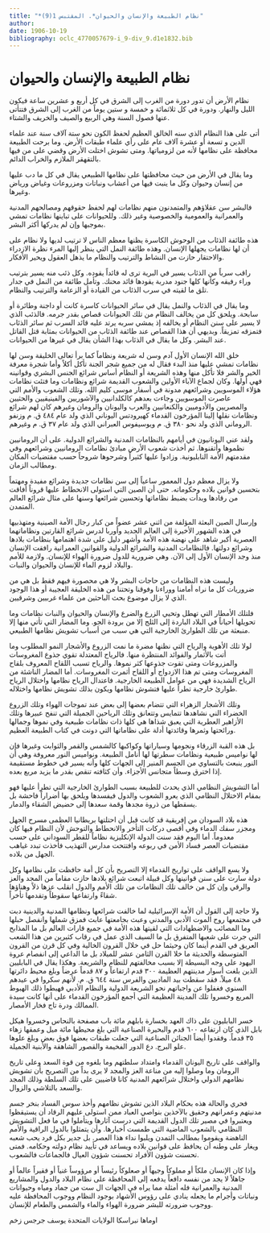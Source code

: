 ```yaml
---
title: "*نظام الطبيعة والإنسان والحيوان*. المقتبس 1(9)"
author: 
date: 1906-10-19
bibliography: oclc_4770057679-i_9-div_9.d1e1832.bib
---
```




#  نظام الطبيعة والإنسان والحيوان 


 نظام الأرض أن تدور دورة من الغرب إلى الشرق في كل  أربع  و  عشرين  ساعة فيكون الليل والنهار. ودورة في كل  ثلاثمائة  و  خمسة  و  ستين  يوماً من الغرب إلى الشرق فتتأتى عنها فصول السنة وهي الربيع والصيف والخريف والشتاء. 

 أتى على هذا النظام الذي سنه الخالق العظيم لحفظ الكون نحو  ستة آلاف  سنة عند علماء الدين و  تسعة  أو  عشرة  آلاف  عام على رأي علماء طبقات الأرض. وما برحت الطبيعة محافظة على نظامها لأنه من لزومياتها. ومتى تشوش اختلت الأرض وقضي على من فيها بالتقهقر الملازم والخراب الدائم. 

 وما يقال في الأرض من حيث محافظتها على نظامها الطبيعي يقال في كل ما دب عليها من إنسان وحيوان وكل ما ينبت فيها من أعشاب ونباتات ومزروعات وغياض ورياض وغيرها. 

 فالبشر سن عقلاؤهم والمتمدنون منهم نظامات لهم لحفظ حقوقهم ومصالحهم المدنية والعمرانية والعمومية والخصوصية وغير ذلك. وللحيوانات على تباينها نظامات تمشي بموجبها وإن لم يدركها أكثر البشر. 

 هذه طائفة الذئاب من الوحوش الكاسرة يظنها معظم الناس لا ترتيب لديها ولا نظام على أن لها نظامات يجهلها الإنسان. وهذه طائفة النمل التي ينظر إليها المرء نظرة الازدراء والاحتقار حازت من النشاط والترتيب والنظام ما يذهل العقول ويحير الأفكار. 

 راقب سرباً من الذئاب يسير في البرية ترى له قائداً يقوده. وكل ذئب منه يسير بترتيب وراء رفيقه وكأنها كلها جنود مدربة يقودها قائد محنك. وتأمل طائفة من النمل في جدار تلق ما لقيته في سرب الذئاب من القيادة أو الزعامة والترتيب والنظام. 

 وما يقال في الذئاب والنمل يقال في سائر الحيوانات كاسرة كانت أو داجنة وطائرة أو سابحة. ويلحق كل من يخالف النظام من تلك الحيوانات قصاص بقدر جرمه. فالذئب الذي لا يسير على سنن النظام أو يخالفه إذ يمشي سربه يرتد عليه قائد السرب ثم سائر الذئاب فتمزقه تمزيقاً. وبديهي أن هذا القصاص عند طائفة الذئاب من الحيوانات بمثابة قتل القاتل عند البشر. وكل ما يقال في الذئاب بهذا الشأن يقال في غيرها من الحيوانات. 

 خلق الله الإنسان الأول آدم وسن له شريعة ونظاماً كما برأ تعالى الخليقة وسن لها نظامات   تمشي عليها منذ البدء فقال له من جميع شجر الجنة تأكل أكلاً وأما شجرة معرفة الخير والشر فلا تأكل منها وهذه الشريعة أو النظام أساس شرائع الجنس البشري   وقوانينه فهي أولها. وكان لجماع الآباء الأولين والشعوب القديمة شرائع ونظامات وما فتئت نظامات هؤلاء الموسويين وشرائعهم مدونة في أسفار موسى كليم الله. وتلك الشعوب والأمم التي عاصرت الموسويين وجاءت بعدهم كالكلدانيين والآشوريين والفينيقيين والحثيين والمصريين والأدوميين والكنعانيين والعرب واليونان والرومان وغيرهم كان لهم شرائع ونظامات نقلها إلينا المؤرخون القدماء كهيرودتس اليوناني الذي ولد عام  ٤٨٤  ق. م وزنفو الروماني الذي ولد نحو  ٣٨٠  ق. م ويوسيفوس العبراني الذي ولد عام  ٣٧  ق. م وغيرهم. 

 ولقد عني اليونانيون في أيامهم بالنظامات المدنية والشرائع الدولية. على أن الرومانيين نظموها وأتقنوها. ثم أخذت شعوب الأرض مبادئ نظامات الرومانيين وشرائعهم وفي مقدمتهم الأمة النابليونية. وزادوا عليها كثيراً وشرحوها شروحاً حسب مقتضيات المكان ومطالب الزمان. 

 ولا يزال معظم دول المعمور ساعياً إلى سن نظامات جديدة وشرائع مفيدة ومهتماً بتحسين قوانين بلاده وحكوماته. حتى أن الصين التي استولى الانحطاط عليها قروناً أفاقت من رقادها وبدأت بضبط نظاماتها وتحسين شرائعها وسنها على مثال شرائع العالم المتمدن. 

 وإرسال الصين البعثة المؤلفة من  اثني  عشر  عضواً من كبار رجال الأمة الصينية ومتهذبيها في هذه الشهور الأخيرة إلى العالم الجديد وأوربا لدرس شرائع القارتين ونظاماتهما العصرية أكبر شاهد على نهضة هذه الأمة وأشهر دليل على شدة اهتمامها بنظامات بلادها وشرائع دولتها. فالنظامات المدنية والشرائع الدولية والقوانين العمرانية رافقت الإنسان منذ وجد الإنسان الأول إلى الآن. وهي ضرورية للدول ضرورة الهواء للإنسان. ولازمة للأمم والبلاد لزوم الماء للإنسان والحيوان والنبات. 

 وليست هذه النظامات من حاجات البشر ولا هي محصورة فيهم فقط بل هي من ضروريات كل ما نراه أمامنا ووراءنا وفوقنا وتحتنا من هذه الخليقة العجيبة أو هذا الوجود الذي لا يزال موضوع بحث الباحثين من علماء غربيين وشرقيين. 

 فلتلك الأمطار التي تهطل وتحيي الزرع والضرع والإنسان والحيوان والنبات نظامات وما   تحويلها أحياناً في البلاد الباردة إلى الثلج إلا من برودة الجو. وما المضار التي تأتي منها إلا منبعثة من تلك الطوارئ الخارجية التي هي سبب من أسباب تشويش نظامها الطبيعي. 

 لولا تلك الأهوية والرياح التي نظنها مضرة ما نمت الزروع والأشجار النمو المطلوب وما أتت بالأثمار والفوائد المنتظرة منها. فالرياح المعتدلة تقوي جذوع المغروسات والمزروعات ومتى تقوت جذوعها كثر نموها. والرياح تسبب اللقاح المعروف بلقاح المغروسات ومتى تم   هذا الازدواج أو اللقاح أثمرت المغروسات. أما المضار الناشئة من الرياح الشديدة فهي من عوامل الطبيعة الخارجية. فاعتدال الرياح نظامها واختلال الرياح طوارئ خارجية تطرأ عليها فتشوش نظامها ويكون بذلك تشويش نظامها واختلاله. 

 وتلك الأشجار الزهراء التي تتضام بعضها إلى بعض عند تموجات الهواء وتلك الزروع الخضراء الني نشاهدها تتمايس وتتعانق وتلك الرياحين الجميلة التي تنفح عبيرها وتلك الأزاهير العطرية التي يعبق شذاها هي كلها ذات نظامات طبيعية وفي نموها وجمالها ورائحتها وثمرها وقائدتها أدلة على نظاماتها التي دونت في كتاب الطبيعة العظيم. 

 بل هذه القبة الزرقاء ونجومها وسياراتها وكواكبها كالشمس والقمر والثوابت وغيرها فإن لها نواميس طبيعية ونظامات سطرتها لها أنامل الطبيعة. ونواميس النور معروفة وهي أن النور ينبعث بالتساوي من الجسم المنير إلى الجهات كلها وأنه يسير في خطوط مستقيمة إذا اخترق وسطاً متجانس الأجزاء. وأن كثافته تنقص بقدر ما يزيد مربع بعده. 

 أما التشويش النظامي الذي يحدث للطبيعة بسبب الطوارئ الخارجية التي تطرأ عليها فهو بمقام الاختلال النظامي الذي يعرو الشعوب والدول فيفسدها ويلحق بها أضراراً فاحشة بل يسقطها من ذروة مجدها وقمة سعدها إلى حضيض الشقاء والدمار. 

 هذه بلاد السودان من إفريقية قد كانت قبل أن احتلتها بريطانيا العظمى مسرح الجهل ومجزر سفك الدماء وفي أقصى دركات التأخر والانحطاط والتوحش لأن النظام فيها كان معدوماً. أما اليوم فقد سنت الدولة الإنكليزية نظاماً للقطر السوداني على حسب مقتضيات العصر فساد الأمن في ربوعه وافتتحت مدارس التهذيب فأخذت تبدد غياهب الجهل من بلاده. 

 ولا يسع الواقف على تواريخ القدماء إلا التصريح بأن كل أمة حافظت على نظامها وكل   دولة سارت على سنن قوانينها وكل قبيلة اتبعت شرائع بلادها حازت مقاماً من المجد والعز والرقي وإن كل من خالف تلك النظامات من تلك الأمم والدول انقلب عزها ذلاً وهناؤها شقاءً وارتفاعها سقوطاً وتقدمها تأخراً. 

 ولا حاجة إلى القول أن الأمة الإسرائيلية لما خالفت شرائعها ونظامها المدنية والدينية دبت في مجتمعها روح الموت الأدبي والمدني وعبث بجامعتها عابث فمزق شملها وانفصل حبلها وما المصائب والاضطهادات التي لقيتها هذه الأمة في جميع قارات العالم بل ما المذابح التي جرت على شعبها المتفرق بل ما السيف الذي عمل في رقاب كثيرين من هذا الشعب العريق في القدم أينما كان وحيثما حل في خلال القرون الخالية وفي كل قرن من القرون المتوسطة والحديثة ما خلا القرن الثامن  عشر  للميلاد بل ما الداعي إلى انفصام عروة اليهود على وجه البسيطة   إلا بسبب مخالفتهم للنظام والشريعة. وهكذا يقال في البابليين الذين بلغت أسوار مدينتهم العظيمة  ٣٠٠  قدم ارتفاعاً و  ٨٧  قدماً عرضاً وبلغ محيط دائرتها  ٤٨  ميلاً. فقد سقطت بيد الماديين والفرس سنة  ٦٤٤  ق. م. لأنهم سكروا في عيدهم السنوي فغفلوا عن واجباتهم نحو الشريعة الدولية والنظام الأدبي فهبطوا ذلك الهبوط المريع وخسروا تلك المدينة العظيمة التي أجمع المؤرخون القدماء على أنها كانت سيدة الممالك ودرة تاج فخار الأمصار. 

 خسر البابليون على ذاك العهد بخسارة بابلهم  مائة  باب مصفحة بالنحاس وخسروا هيكل بابل الذي كان ارتفاعه  ٦٠٠  قدم والبحيرة الصناعية التي بلغ محيطها  مائة  ميل وعمقها زهاء  ٣٥  قدماً. وفقدوا أيضاً الجنائن الصناعية التي جعلت طبقات بعضها فوق بعض وبلغ علوها علو البرج. دع الدور الفخيمة والقصور الشاهقة والأبنية الجميلة. 

 والواقف على تاريخ اليونان القدماء وامتداد سلطتهم وما بلغوه من قوة السعد وعلى تاريخ الرومان وما وصلوا إليه من مناعة العز والمجد لا يرى بداً من التصريح بأن تشويش نظامهم الدولي واختلال شرائعهم المدنية كانا قاضيين على تلك السلطة وذلك المجد والسعد بالتلاشي والزوال. 

 فحري والحالة هذه بحكام البلاد الذين تشوش نظامهم وأخذ سوس الفساد بنخر جسم مدنيتهم وعمرانهم وحقيق بالآخذين بنواصي العباد ممن استولى عليهم الرقاد أن يستيقظوا ويعتبروا   في مصير تلك الدول القديمة التي درست آثارها ويتأملوا في ما فعل التشويش النظامي بالشعوب الماضية التي طمست أخبارها. وأن يتمثلوا بالدول الراقية والأمم الناهضة ويقوموا بمطالب التمدن ويلبوا نداء هذا العصر. بل جدير بكل فرد يحب شعبه ويغار على وطنه أن يحافظ على قوانين بلاده ويساعد في تأييد نظام دولته وحكامه. فمتى تحسنت شؤون الأفراد تحسنت شؤون العيال فالجماعات فالشعوب. 

 وإذا كان الإنسان ملكاً أو مملوكاً وجيهاً أو صعلوكاً رئيساً أو مرؤوساً غنياً أو فقيراً عالماً أو جاهلاً لا يجد من نفسه دافعاً يدفعه إلى المحافظة على نظام البلاد والدول والمشاريع المدنية والعمرانية فله أمثلة مما يراه في الجهات ال  ست  من جماد ومياه وحيوانات ونباتات وأجرام ما يجعله ينادي على رؤوس الأشهاد بوجود النظام ووجوب المحافظة عليه ووجوب ضرورته للبشر ضرورة الهواء والماء والشمس والطعام للإنسان. 

 اوماها  نبراسكا  الولايات المتحدة  يوسف  جرجس  زخم  
